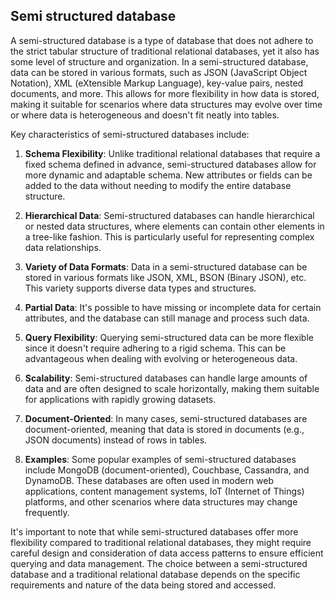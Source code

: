 ## Semi structured database

A semi-structured database is a type of database that does not adhere to the strict tabular structure of traditional relational databases, yet it also has some level of structure and organization. In a semi-structured database, data can be stored in various formats, such as JSON (JavaScript Object Notation), XML (eXtensible Markup Language), key-value pairs, nested documents, and more. This allows for more flexibility in how data is stored, making it suitable for scenarios where data structures may evolve over time or where data is heterogeneous and doesn't fit neatly into tables.

Key characteristics of semi-structured databases include:

1. **Schema Flexibility**: Unlike traditional relational databases that require a fixed schema defined in advance, semi-structured databases allow for more dynamic and adaptable schema. New attributes or fields can be added to the data without needing to modify the entire database structure.

2. **Hierarchical Data**: Semi-structured databases can handle hierarchical or nested data structures, where elements can contain other elements in a tree-like fashion. This is particularly useful for representing complex data relationships.

3. **Variety of Data Formats**: Data in a semi-structured database can be stored in various formats like JSON, XML, BSON (Binary JSON), etc. This variety supports diverse data types and structures.

4. **Partial Data**: It's possible to have missing or incomplete data for certain attributes, and the database can still manage and process such data.

5. **Query Flexibility**: Querying semi-structured data can be more flexible since it doesn't require adhering to a rigid schema. This can be advantageous when dealing with evolving or heterogeneous data.

6. **Scalability**: Semi-structured databases can handle large amounts of data and are often designed to scale horizontally, making them suitable for applications with rapidly growing datasets.

7. **Document-Oriented**: In many cases, semi-structured databases are document-oriented, meaning that data is stored in documents (e.g., JSON documents) instead of rows in tables.

8. **Examples**: Some popular examples of semi-structured databases include MongoDB (document-oriented), Couchbase, Cassandra, and DynamoDB. These databases are often used in modern web applications, content management systems, IoT (Internet of Things) platforms, and other scenarios where data structures may change frequently.

It's important to note that while semi-structured databases offer more flexibility compared to traditional relational databases, they might require careful design and consideration of data access patterns to ensure efficient querying and data management. The choice between a semi-structured database and a traditional relational database depends on the specific requirements and nature of the data being stored and accessed.
